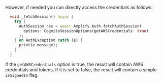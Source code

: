 However, if needed you can directly access the credentials as follows:

```dart
  void _fetchSession() async {
    try {
      AuthSession res = await Amplify.Auth.fetchAuthSession(
        options: CognitoSessionOptions(getAWSCredentials: true)
      );    
    } on AuthException catch (e) {
      print(e.message);
    }
  }
```

If the `getAWSCredentials` option is true, the result will contain AWS credentials and tokens.  If it is set to false, the result will contain a simple `isSignedIn` flag. 
